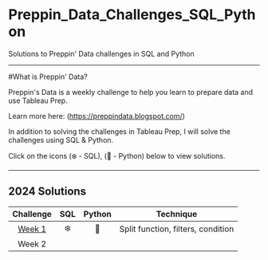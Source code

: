 # Preppin_Data_Challenges_SQL_Python
Solutions to Preppin' Data challenges in SQL and Python

***

#What is Preppin' Data?

Preppin's Data is a weekly challenge to help you learn to prepare data and use Tableau Prep. 

Learn more here: (https://preppindata.blogspot.com/)

In addition to solving the challenges in Tableau Prep, I will solve the challenges using SQL & Python.

Click on the icons (❄️ - SQL), (🐍 - Python) below to view solutions.

***
## 2024 Solutions

|                                        Challenge                                        | SQL | Python |              Technique             |
|:---------------------------------------------------------------------------------------:|:---:|:------:|:----------------------------------:|
| [Week 1](https://preppindata.blogspot.com/2024/01/2024-week-1-prep-airs-flow-card.html) |  ❄️  |    🐍   | Split function, filters, condition |
|                                          Week 2                                         |     |        |                                    |

